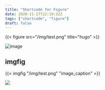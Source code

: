 ```yaml
---
title: "Shortcode for Figure"
date: 2020-11-27T22:19:32Z
tags: ["shortcode", "figure"]
draft: false
---
```

{{< figure src="/img/test.png" title="hugo" >}}

![image](/img/test.png)

## imgfig

{{< imgfig "/img/test.png" "image_caption" >}}


<img src="/img/test.png"/>
